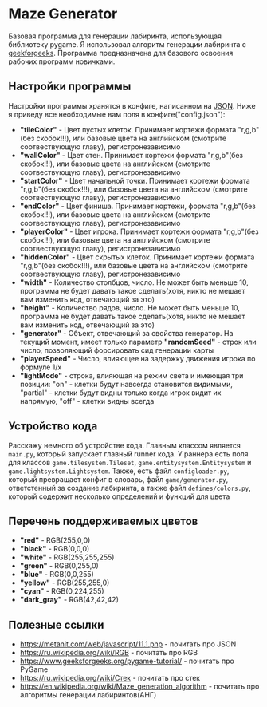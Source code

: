 # Maze Generator
Базовая программа для генерации лабиринта, использующая библиотеку pygame. Я использовал алгоритм генерации лабиринта с [geekforgeeks](https://www.geeksforgeeks.org/random-acyclic-maze-generator-with-given-entry-and-exit-point/). Программа предназначена для базового освоения рабочих программ новичками.
 
## Настройки программы

Настройки программы хранятся в конфиге, написанном на [JSON](https://ru.wikipedia.org/wiki/JSON). Ниже я приведу все необходимые вам поля в конфиге("config.json"):

- **"tileColor"** - Цвет пустых клеток. Принимает кортежи формата "r,g,b"(без скобок!!!), или базовые цвета на английском (смотрите соотвествующую главу), регистронезависимо
- **"wallColor"** - Цвет стен. Принимает кортежи формата "r,g,b"(без скобок!!!), или базовые цвета на английском (смотрите соотвествующую главу), регистронезависимо
- **"startColor"** - Цвет начальной точки. Принимает кортежи формата "r,g,b"(без скобок!!!), или базовые цвета на английском (смотрите соотвествующую главу), регистронезависимо
- **"endColor"** - Цвет финиша. Принимает кортежи, формата "r,g,b"(без скобок!!!), или базовые цвета на английском (смотрите соотвествующую главу), регистронезависимо
- **"playerColor"** - Цвет игрока. Принимает кортежи формата "r,g,b"(без скобок!!!), или базовые цвета на английском (смотрите соотвествующую главу), регистронезависимо
-  **"hiddenColor"** - Цвет скрытых клеток. Принимает кортежи формата "r,g,b"(без скобок!!!), или базовые цвета на английском (смотрите соотвествующую главу), регистронезависимо
-  **"width"** - Количество столбцов, число. Не может быть меньше 10, программа не будет давать такое сделать(хотя, никто не мешает вам изменить код, отвечающий за это)
-  **"height"** - Количество рядов, число. Не может быть меньше 10, программа не будет давать такое сделать(хотя, никто не мешает вам изменить код, отвечающий за это)
-  **"generator"** - Объект, отвечающий за свойства генератор. На текущий момент, имеет только параметр **"randomSeed"** - строк или число, позволяющий форсировать сид генерации карты
-  **"playerSpeed"** - Число, влияющее на задержку движения игрока по формуле 1/x
-  **"lightMode"** - строка, влияющая на режим света и имеющая три позиции: "on" - клетки будут навсегда становится видимыми, "partial" - клетки будут видны только когда игрок видит их напрямую, "off" - клетки видны всегда

## Устройство кода

Расскажу немного об устройстве кода. Главным классом является ```main.py```, который запускает главный runner кода. У раннера есть поля для классов ```game.tilesystem.Tileset```, ```game.entitysystem.Entitysystem``` и ```game.lightsystem.Lightsystem```. Также, есть файл ```configloader.py```, который превращает конфиг в словарь, файл ```game/generator.py```, ответстенный за создание лабиринта, а также файл ```defines/colors.py```, который содержит несколько определений и функций для цвета

## Перечень поддерживаемых цветов

- **"red"** - RGB(255,0,0)
- **"black"** - RGB(0,0,0)
- **"white"** - RGB(255,255,255)
- **"green"** - RGB(0,255,0)
- **"blue"** - RGB(0,0,255)
- **"yellow"** - RGB(255,255,0)
- **"cyan"** - RGB(0,224,255)
- **"dark_gray"** - RGB(42,42,42)

## Полезные ссылки

- https://metanit.com/web/javascript/11.1.php - почитать про JSON
- https://ru.wikipedia.org/wiki/RGB - почитать про RGB
- https://www.geeksforgeeks.org/pygame-tutorial/ - почитать про PyGame
- https://ru.wikipedia.org/wiki/Стек - почитать про стек
- https://en.wikipedia.org/wiki/Maze_generation_algorithm - почитать про алгоритмы генерации лабиринтов(АНГ)
